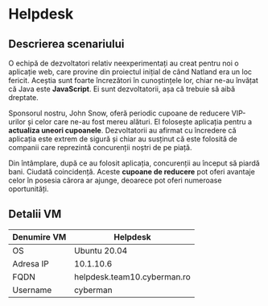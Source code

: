 # Helpdesk

## Descrierea scenariului
O echipă de dezvoltatori relativ neexperimentați au creat pentru noi o aplicație web, care provine din proiectul inițial de când Natland era un loc fericit. Aceștia sunt foarte încrezători în cunoștințele lor, chiar ne-au învățat că Java este **JavaScript**. Ei sunt dezvoltatorii, așa că trebuie să aibă dreptate.

Sponsorul nostru, John Snow, oferă periodic cupoane de reducere VIP-urilor și celor care ne-au fost mereu alături. El folosește aplicația pentru a **actualiza uneori cupoanele**. Dezvoltatorii au afirmat cu încredere că aplicația este extrem de sigură și chiar au susținut că este folosită de companii care reprezintă concurenții noștri de pe piață.


Din întâmplare, după ce au folosit aplicația, concurenții au început să piardă bani. Ciudată coincidență. Aceste **cupoane de reducere** pot oferi avantaje celor în posesia cărora ar ajunge, deoarece pot oferi numeroase oportunități.

## Detalii VM

| Denumire VM | Helpdesk                    |
|-------------|-----------------------------|
| OS          | Ubuntu 20.04                |
| Adresa IP   | 10.1.10.6                   |
| FQDN        | helpdesk.team10.cyberman.ro |
| Username    | cyberman                    |